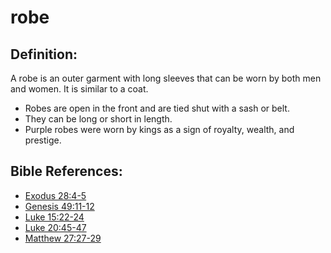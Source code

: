 # robe #

## Definition: ##

A robe is an outer garment with long sleeves that can be worn by both men and women. It is similar to a coat.

* Robes are open in the front and are tied shut with a sash or belt.
* They can be long or short in length.
* Purple robes were worn by kings as a sign of royalty, wealth, and prestige.



## Bible References: ##

* [Exodus 28:4-5](en/tn/exo/help/28/04)
* [Genesis 49:11-12](en/tn/gen/help/49/11)
* [Luke 15:22-24](en/tn/luk/help/15/22)
* [Luke 20:45-47](en/tn/luk/help/20/45)
* [Matthew 27:27-29](en/tn/mat/help/27/27)